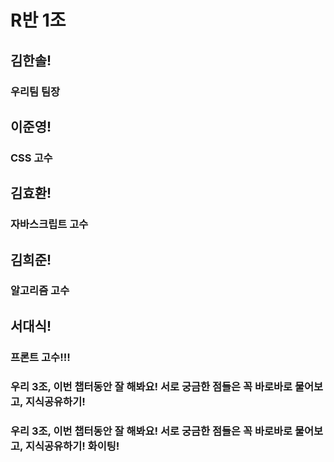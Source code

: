 # R반 1조

## 김한솔!

### 우리팀 팀장

## 이준영!

### CSS 고수

## 김효환!

### 자바스크립트 고수

## 김희준!

### 알고리즘 고수

## 서대식!

### 프론트 고수!!!

### 우리 3조, 이번 챕터동안 잘 해봐요! 서로 궁금한 점들은 꼭 바로바로 물어보고, 지식공유하기!

### 우리 3조, 이번 챕터동안 잘 해봐요! 서로 궁금한 점들은 꼭 바로바로 물어보고, 지식공유하기! 화이팅!
